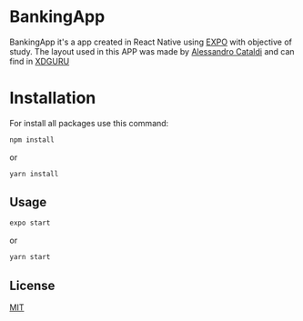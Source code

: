 # BankingApp

BankingApp it's a app created in React Native using [EXPO](https://expo.io) with objective of study.
The layout used in this APP was made by [Alessandro Cataldi](https://www.behance.net/alessandrocataldi) and can find in [XDGURU](https://www.xdguru.com/banking-app-concept-xd/)

# Installation

For install all packages use this command:

```bash
npm install
```

or

```bash
yarn install
```

## Usage

```bash
expo start
```

or

```bash
yarn start
```

## License

[MIT](https://choosealicense.com/licenses/mit/)
